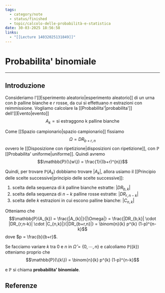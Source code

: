 ```yaml
---
tags:
  - category/note
  - status/finished
  - topic/calcolo-delle-probabilità-e-statistica
date: 30-03-2025 18:56:58
links:
  - "[[Lecture 14032025131849]]"
---
```

# Probabilita' binomiale
---
## Introduzione
Consideriamo l'[[Esperimento aleatorio|esperimento aleatorio]] di un urna con $b$ palline bianche e $r$ rosse, da cui si effettuano $n$ estrazioni con reimmissione. Vogliamo calcolare la [[Probabilita'|probabilita']] dell'[[Evento|evento]]
$$A_{k} = \text{si estraggono k palline bianche}$$

Come [[Spazio campionario|spazio campionario]] fissiamo
$$\Omega = DR_{b+r, n}$$
ovvero le [[Disposizione con ripetizione|disposizioni con ripetizione]], con $\mathbb{P}$ [[Probabilita' uniforme|uniforme]]. Quindi avremo
$$\mathbb{P}(\{w\}) = \frac{1}{(b+r)^{n}}$$

Quindi, per trovare $\mathbb{P}(A_{k})$ dobbiamo trovare $|A_{k}|$, allora usiamo il [[Principio delle scelte successive|principio delle scelte successive]]:
1. scelta della sequenza di $k$ palline bianche estratte: $|DR_{b,k}|$
2. scelta della sequenza di $n-k$ palline rosse estratte: $|DR_{r,n-k}|$
3. scelta delle $k$ estrazioni in cui escono palline bianche: $|C_{n,k}|$

Otteniamo che
$$\mathbb{P}(A_{k}) = \frac{|A_{k}|}{|\Omega|} = \frac{|DR_{b,k}| \cdot |DR_{r,n-k}| \cdot |C_{n,k}|}{|DR_{b+r,n}|} = \binom{n}{k} p^{k} (1-p)^{n-k}$$
dove $p = \frac{b}{b+r}$.

Se facciamo variare $k$ tra $0$ e $n$ in $\hat{\Omega} = \{0, \cdots, n\}$ e calcoliamo $\mathbb{P}(\{k\})$ otteniamo proprio che
$$\mathbb{P}(\{k\}) = \binom{n}{k} p^{k} (1-p)^{n-k}$$

e $\mathbb{P}$ si chiama **probabilita' binomiale**.

## Referenze